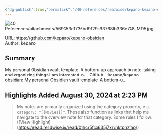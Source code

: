 ```yaml
---
{"dg-publish":true,"permalink":"/40-references/readwise/kepano-kepano-obsidian/","tags":["rw/articles"]}
---
```



![40 References/attachments/569353c1736bd9f29a93768fb336e748_MD5.jpg](/img/user/40%20References/attachments/569353c1736bd9f29a93768fb336e748_MD5.jpg)

  

URL: <https://github.com/kepano/kepano-obsidian>  
Author: kepano

## Summary

My personal Obsidian vault template. A bottom-up approach to note-taking and organizing things I am interested in. - GitHub - kepano/kepano-obsidian: My personal Obsidian vault template. A bottom-u...

## Highlights Added August 30, 2024 at 2:23 PM

> My notes are primarily organized using the category property, e.g. `category: "[[Movies]]"`. These also function as links that help me navigate to the overview note for that category. Some rules I follow: ([View Highlight] (<https://read.readwise.io/read/01hcr5fcx635j7xrvnktpnzfap>))
